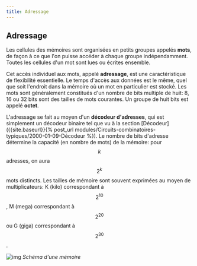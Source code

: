 ```yaml
---
title: Adressage
---
```


## Adressage

Les cellules des mémoires sont organisées en petits groupes appelés
**mots**, de façon à ce que l'on puisse accéder à chaque groupe
indépendamment. Toutes les cellules d'un mot sont lues ou écrites
ensemble.

Cet accès individuel aux mots, appelé **adressage**, est une
caractéristique de flexibilité essentielle. Le temps d'accès aux
données est le même, quel que soit l'endroit dans la mémoire où un mot
en particulier est stocké. Les mots sont généralement constitués d'un
nombre de bits multiple de huit: 8, 16 ou 32 bits sont des tailles de
mots courantes. Un groupe de huit bits est appelé **octet**.

L'adressage se fait au moyen d'un **décodeur d'adresses**, qui est
simplement un décodeur binaire tel que vu à la section  [Décodeur]({{site.baseurl}}{% post_url modules/Circuits-combinatoires-typiques/2000-01-09-Décodeur %}). Le
nombre de bits d'adresse détermine la capacité (en nombre de mots) de
la mémoire: pour $$k$$ adresses, on aura $$2^k$$ mots distincts. Les
tailles de mémoire sont souvent exprimées au moyen de multiplicateurs:
K (kilo) correspondant à $$2^{10}$$, M (mega) correspondant à $$2^{20}$$
ou G (giga) correspondant à $$2^{30}$$.

![img]({{site.baseurl}}/img/memoire.png "Schéma d'une mémoire")
*Schéma d'une mémoire*

